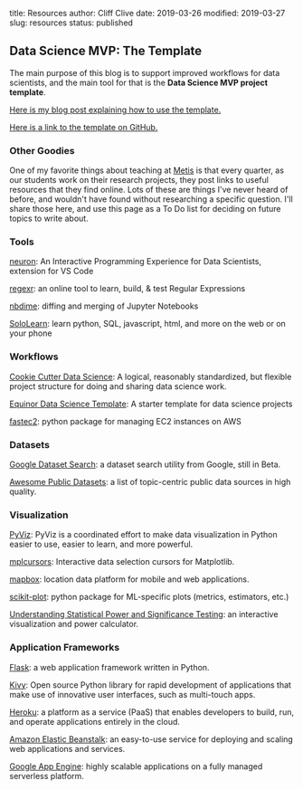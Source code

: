 title: Resources
author: Cliff Clive
date: 2019-03-26
modified: 2019-03-27
slug: resources
status: published


## Data Science MVP: The Template

The main purpose of this blog is to support improved workflows for data scientists, and the main tool for that is the **Data Science MVP project template**. 

[Here is my blog post explaining how to use the template.](https://datasciencemvp.com/articles/2019/04/16/datasciencemvp_thetemplate/)

[Here is a link to the template on GitHub.](https://github.com/cliffclive/datasciencemvp)

### Other Goodies

One of my favorite things about teaching at [Metis](https://thisismetis.com) is that every quarter, as our students work on their research projects, they post links to useful resources that they find online. Lots of these are things I've never heard of before, and wouldn't have found without researching a specific question. I'll share those here, and use this page as a To Do list for deciding on future topics to write about.

### Tools

[neuron](https://marketplace.visualstudio.com/items?itemName=neuron.neuron-IPE): An Interactive Programming Experience for Data Scientists, extension for VS Code

[regexr](https://regexr.com/): an online tool to learn, build, & test Regular Expressions

[nbdime](https://nbdime.readthedocs.io/en/latest/): diffing and merging of Jupyter Notebooks

[SoloLearn](https://www.sololearn.com/Courses): learn python, SQL, javascript, html, and more on the web or on your phone

### Workflows

[Cookie Cutter Data Science](https://drivendata.github.io/cookiecutter-data-science/): A logical, reasonably standardized, but flexible project structure for doing and sharing data science work.

[Equinor Data Science Template](https://github.com/equinor/data-science-template): A starter template for data science projects

[fastec2](https://www.fast.ai/2019/02/15/fastec2/): python package for managing EC2 instances on AWS

### Datasets

[Google Dataset Search](https://toolbox.google.com/datasetsearch): a dataset search utility from Google, still in Beta.

[Awesome Public Datasets](https://github.com/awesomedata/awesome-public-datasets): a list of topic-centric public data sources in high quality.

### Visualization

[PyViz](https://pyviz.org): PyViz is a coordinated effort to make data visualization in Python easier to use, easier to learn, and more powerful.

[mplcursors](https://mplcursors.readthedocs.io/en/stable/index.html): Interactive data selection cursors for Matplotlib.

[mapbox](https://www.mapbox.com): location data platform for mobile and web applications.

[scikit-plot](https://scikit-plot.readthedocs.io/en/stable/Quickstart.html): python package for ML-specific plots (metrics, estimators, etc.)

[Understanding Statistical Power and Significance Testing](https://rpsychologist.com/d3/NHST/): an interactive visualization and power calculator.

### Application Frameworks

[Flask](http://flask.pocoo.org/): a web application framework written in Python.

[Kivy](https://kivy.org/#home): Open source Python library for rapid development of applications that make use of innovative user interfaces, such as multi-touch apps.

[Heroku](https://www.heroku.com/): a platform as a service (PaaS) that enables developers to build, run, and operate applications entirely in the cloud.

[Amazon Elastic Beanstalk](https://aws.amazon.com/elasticbeanstalk/): an easy-to-use service for deploying and scaling web applications and services.

[Google App Engine](https://cloud.google.com/appengine/): highly scalable applications on a fully managed serverless platform.
